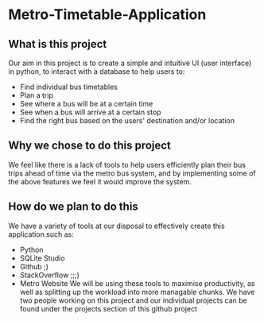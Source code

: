 # Metro-Timetable-Application

## What is this project
Our aim in this project is to create a simple and intuitive UI (user interface) in python, to interact with a database to help users to:
- Find individual bus timetables
- Plan a trip
- See where a bus will be at a certain time
- See when a bus will arrive at a certain stop
- Find the right bus based on the users' destination and/or location

## Why we chose to do this project
We feel like there is a lack of tools to help users efficiently plan their bus trips ahead of time via the metro bus system, and by implementing some of the above features we feel it would improve the system.

## How do we plan to do this
We have a variety of tools at our disposal to effectively create this application such as:
- Python
- SQLite Studio
- Github ;)
- StackOverflow ;;;)
- Metro Website
We will be using these tools to maximise productivity, as well as splitting up the workload into more managable chunks. We have two people working on this project and our individual projects can be found under the projects section of this github project
